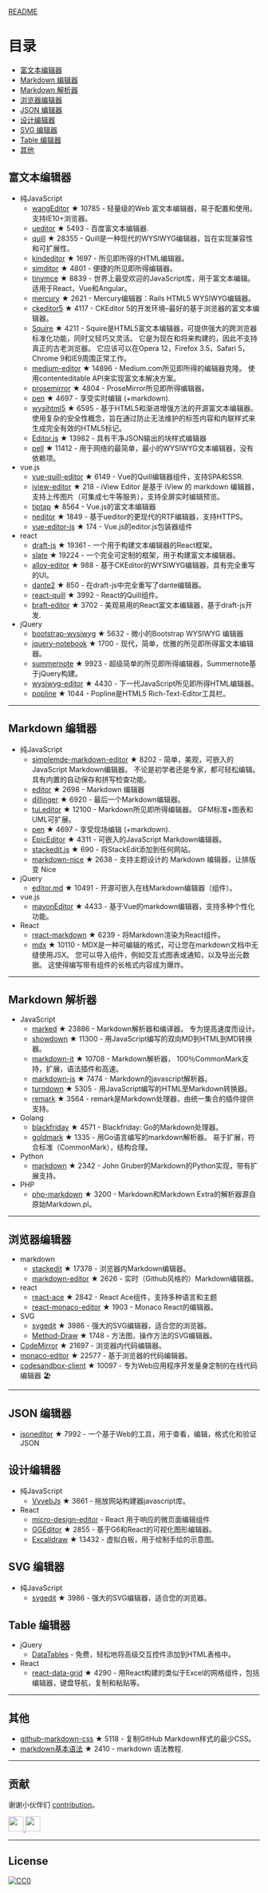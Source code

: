 
[README](README.md)


# 目录
- [富文本编辑器](#富文本编辑器)
- [Markdown 编辑器](#Markdown-编辑器)
- [Markdown 解析器](#Markdown-解析器)
- [浏览器编辑器](#浏览器编辑器)
- [JSON 编辑器](#JSON-编辑器)
- [设计编辑器](#设计编辑器)
- [SVG 编辑器](#SVG-编辑器)
- [Table 编辑器](#Table-编辑器)
- [其他](#其他)


## 富文本编辑器
- 纯JavaScript
  - [wangEditor](https://github.com/wangeditor-team/wangEditor) ★ 10785 - 轻量级的Web 富文本编辑器，易于配置和使用。 支持IE10+浏览器。
  - [ueditor](https://github.com/fex-team/ueditor) ★ 5493 - 百度富文本编辑器.
  - [quill](https://github.com/quilljs/quill) ★ 28355 - Quill是一种现代的WYSIWYG编辑器，旨在实现兼容性和可扩展性。
  - [kindeditor](https://github.com/kindsoft/kindeditor) ★ 1697 - 所见即所得的HTML编辑器。
  - [simditor](https://github.com/mycolorway/simditor) ★ 4801 - 便捷的所见即所得编辑器。
  - [tinymce](https://github.com/tinymce/tinymce) ★ 8839 - 世界上最受欢迎的JavaScript库，用于富文本编辑。 适用于React，Vue和Angular。
  - [mercury](https://github.com/jejacks0n/mercury) ★ 2621 - Mercury编辑器：Rails HTML5 WYSIWYG编辑器。
  - [ckeditor5](https://github.com/ckeditor/ckeditor5) ★ 4117 - CKEditor 5的开发环境–最好的基于浏览器的富文本编辑器。
  - [Squire](https://github.com/neilj/Squire) ★ 4211 - Squire是HTML5富文本编辑器，可提供强大的跨浏览器标准化功能，同时又轻巧又灵活。 它是为现在和将来构建的，因此不支持真正的古老浏览器。 它应该可以在Opera 12，Firefox 3.5，Safari 5，Chrome 9和IE9周围正常工作。
  - [medium-editor](https://github.com/yabwe/medium-editor) ★ 14896 - Medium.com所见即所得的编辑器克隆。 使用contenteditable API来实现富文本解决方案。
  - [prosemirror](https://github.com/ProseMirror/prosemirror) ★ 4804 - ProseMirror所见即所得编辑器。
  - [pen](https://github.com/sofish/pen) ★ 4697 - 享受实时编辑 (+markdown).
  - [wysihtml5](https://github.com/xing/wysihtml5) ★ 6595 - 基于HTML5和渐进增强方法的开源富文本编辑器。 使用复杂的安全性概念，旨在通过防止无法维护的标签内容和内联样式来生成完全有效的HTML5标记。
  - [Editor.js](https://github.com/codex-team/editor.js) ★ 13982 - 具有干净JSON输出的块样式编辑器
  - [pell](https://github.com/jaredreich/pell) ★ 11412 - 用于网络的最简单，最小的WYSIWYG文本编辑器，没有依赖项。
- vue.js
  - [vue-quill-editor](https://github.com/surmon-china/vue-quill-editor) ★ 6149 - Vue的Quill编辑器组件，支持SPA和SSR.
  - [iview-editor](https://github.com/iview/iview-editor) ★ 218 - iView Editor 是基于 iView 的 markdown 编辑器，支持上传图片（可集成七牛等服务），支持全屏实时编辑预览。
  - [tiptap](https://github.com/heyscrumpy/tiptap) ★ 8564 - Vue.js的富文本编辑器
  - [neditor](https://github.com/notadd/neditor) ★ 1849 - 基于ueditor的更现代的RTF编辑器，支持HTTPS。
  - [vue-editor-js](https://github.com/ChangJoo-Park/vue-editor-js) ★ 174 - Vue.js的editor.js包装器组件
- react
  - [draft-js](https://github.com/facebook/draft-js) ★ 19361 - 一个用于构建文本编辑器的React框架。
  - [slate](https://github.com/ianstormtaylor/slate) ★ 19224 - 一个完全可定制的框架，用于构建富文本编辑器。
  - [alloy-editor](https://github.com/liferay/alloy-editor/) ★ 988 - 基于CKEditor的WYSIWYG编辑器，具有完全重写的UI。
  - [dante2](https://github.com/michelson/dante2) ★ 850 - 在draft-js中完全重写了dante编辑器。
  - [react-quill](https://github.com/zenoamaro/react-quill) ★ 3992 - React的Quill组件。
  - [braft-editor](https://github.com/margox/braft-editor) ★ 3702 - 美观易用的React富文本编辑器，基于draft-js开发.
- jQuery
  - [bootstrap-wysiwyg](https://github.com/mindmup/bootstrap-wysiwyg/) ★ 5632 - 微小的Bootstrap WYSIWYG 编辑器
  - [jquery-notebook](https://github.com/raphaelcruzeiro/jquery-notebook) ★ 1700 - 现代，简单，优雅的所见即所得富文本编辑器。
  - [summernote](https://github.com/summernote/summernote) ★ 9923 - 超级简单的所见即所得编辑器，Summernote基于jQuery构建。
  - [wysiwyg-editor](https://github.com/froala/wysiwyg-editor) ★ 4430 - 下一代JavaScript所见即所得HTML编辑器。
  - [popline](https://github.com/kenshin54/popline) ★ 1044 - Popline是HTML5 Rich-Text-Editor工具栏。




---


## Markdown 编辑器
- 纯JavaScript
  - [simplemde-markdown-editor](https://github.com/sparksuite/simplemde-markdown-editor) ★ 8202 - 简单，美观，可嵌入的JavaScript Markdown编辑器。 不论是初学者还是专家，都可轻松编辑。 具有内置的自动保存和拼写检查功能。
  - [editor](https://github.com/lepture/editor) ★ 2698 - Markdown 编辑器
  - [dillinger](https://github.com/joemccann/dillinger) ★ 6920 - 最后一个Markdown编辑器。
  - [tui.editor](https://github.com/nhnent/tui.editor) ★ 12100 - Markdown所见即所得编辑器。 GFM标准+图表和UML可扩展。
  - [pen](https://github.com/sofish/pen) ★ 4697 - 享受现场编辑 (+markdown).
  - [EpicEditor](https://github.com/OscarGodson/EpicEditor) ★ 4311 - 可嵌入的JavaScript Markdown编辑器。
  - [stackedit.js](https://github.com/benweet/stackedit.js) ★ 690 - 将StackEdit添加到任何网站。
  - [markdown-nice](https://github.com/mdnice/markdown-nice) ★ 2638 - 支持主题设计的 Markdown 编辑器，让排版变 Nice
- jQuery
  - [editor.md](https://github.com/pandao/editor.md) ★ 10491 - 开源可嵌入在线Markdown编辑器（组件）。
- vue.js
  - [mavonEditor](https://github.com/hinesboy/mavonEditor) ★ 4433 - 基于Vue的markdown编辑器，支持多种个性化功能。
- React
  - [react-markdown](https://github.com/remarkjs/react-markdown) ★ 6239 - 将Markdown渲染为React组件。
  - [mdx](https://github.com/mdx-js/mdx) ★ 10110 - MDX是一种可编辑的格式，可让您在markdown文档中无缝使用JSX。 您可以导入组件，例如交互式图表或通知，以及导出元数据。 这使得编写带有组件的长格式内容成为爆炸。




---




## Markdown 解析器
- JavaScript
  - [marked](https://github.com/markedjs/marked) ★ 23886 - Markdown解析器和编译器。 专为提高速度而设计。
  - [showdown](https://github.com/showdownjs/showdown) ★ 11300 - 用JavaScript编写的双向MD到HTML到MD转换器。
  - [markdown-it](https://github.com/markdown-it/markdown-it) ★ 10708 - Markdown解析器， 100％CommonMark支持，扩展，语法插件和高速。
  - [markdown-js](https://github.com/evilstreak/markdown-js) ★ 7474 - Markdown的javascript解析器。
  - [turndown](https://github.com/domchristie/turndown) ★ 5305 - 用JavaScript编写的HTML至Markdown转换器。
  - [remark](https://github.com/remarkjs/remark) ★ 3564 - remark是Markdown处理器，由统一集合的插件提供支持。
- Golang
  - [blackfriday](https://github.com/russross/blackfriday) ★ 4571 - Blackfriday: Go的Markdown处理器。
  - [goldmark](https://github.com/yuin/goldmark) ★ 1335 - 用Go语言编写的markdown解析器。 易于扩展，符合标准（CommonMark），结构合理。
- Python
  - [markdown](https://github.com/Python-Markdown/markdown) ★ 2342 - John Gruber的Markdown的Python实现，带有扩展支持。
- PHP
  - [php-markdown](https://github.com/michelf/php-markdown) ★ 3200 - Markdown和Markdown Extra的解析器源自原始Markdown.pl。


---



## 浏览器编辑器
- markdown
  - [stackedit](https://github.com/benweet/stackedit) ★ 17378 - 浏览器内Markdown编辑器。
  - [markdown-editor](https://github.com/jbt/markdown-editor) ★ 2626 - 实时（Github风格的）Markdown编辑器。
- react
  - [react-ace](https://github.com/securingsincity/react-ace) ★ 2842 - React Ace组件，支持多种语言和主题
  - [react-monaco-editor](https://github.com/react-monaco-editor/react-monaco-editor) ★ 1903 - Monaco React的编辑器。
- SVG
  - [svgedit](https://github.com/SVG-Edit/svgedit) ★ 3986 - 强大的SVG编辑器，适合您的浏览器。
  - [Method-Draw](https://github.com/methodofaction/Method-Draw) ★ 1748 - 方法图，操作方法的SVG编辑器。
- [CodeMirror](https://github.com/codemirror/CodeMirror) ★ 21697 - 浏览器内代码编辑器。
- [monaco-editor](https://github.com/Microsoft/monaco-editor) ★ 22577 - 基于浏览器的代码编辑器。
- [codesandbox-client](https://github.com/codesandbox/codesandbox-client) ★ 10097 - 专为Web应用程序开发量身定制的在线代码编辑器 🏖️


---


## JSON 编辑器
- [jsoneditor](https://github.com/josdejong/jsoneditor) ★ 7992 - 一个基于Web的工具，用于查看，编辑，格式化和验证JSON


## 设计编辑器
- 纯JavaScript
  - [VvvebJs](https://github.com/givanz/VvvebJs) ★ 3661 - 拖放网站构建器javascript库。
- React
  - [micro-design-editor](https://github.com/xjh22222228/micro-design-editor) - React 用于响应的微页面编辑组件
  - [GGEditor](https://github.com/alibaba/GGEditor) ★ 2855 - 基于G6和React的可视化图形编辑器。
  - [Excalidraw](https://github.com/excalidraw/excalidraw) ★ 13432 - 虚拟白板，用于绘制手绘的示意图。



## SVG 编辑器
- 纯JavaScript
  - [svgedit](https://github.com/SVG-Edit/svgedit) ★ 3986 - 强大的SVG编辑器，适合您的浏览器。




## Table 编辑器
- jQuery
  - [DataTables](https://datatables.net/) - 免费，轻松地将高级交互控件添加到HTML表格中。
- React
  - [react-data-grid](https://github.com/adazzle/react-data-grid) ★ 4290 - 用React构建的类似于Excel的网格组件，包括编辑器，键盘导航，复制和粘贴等。



---

## 其他
- [github-markdown-css](https://github.com/sindresorhus/github-markdown-css) ★ 5118 - 复制GitHub Markdown样式的最少CSS。
- [markdown基本语法](https://github.com/younghz/Markdown) ★ 2410 - markdown 语法教程.



---


## 贡献
谢谢小伙伴们 [contribution](https://github.com/xjh22222228/awesome-web-editor/issues)。

<a href="https://github.com/1c7/">
  <img src="https://avatars1.githubusercontent.com/u/1804755?s=460&v=4" width="30px" height="30px" />
</a>
<a href="https://github.com/ChangJoo-Park/">
  <img src="https://avatars1.githubusercontent.com/u/1451365?s=460&v=4" width="30px" height="30px" />
</a>


---



## License
[![CC0](http://mirrors.creativecommons.org/presskit/buttons/88x31/svg/cc-zero.svg)](https://creativecommons.org/publicdomain/zero/1.0/)